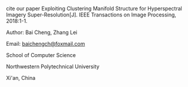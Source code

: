 cite our paper
Exploiting Clustering Manifold Structure for Hyperspectral Imagery Super-Resolution[J]. IEEE Transactions on Image Processing, 2018:1-1.

Author: Bai Cheng, Zhang Lei

Email: baichengch@foxmail.com

School of Computer Science

Northwestern Polytechnical University 

Xi'an, China
